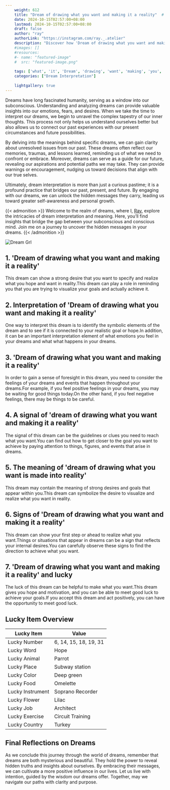 ```yaml
---
    weight: 612
    title: "Dream of drawing what you want and making it a reality"  # Assuming 'title' column exists
    date: 2024-10-15T02:57:00+08:00
    lastmod: 2024-10-15T02:57:00+08:00
    draft: false
    author: "ray"
    authorLink: "https://instagram.com/ray._.atelier"
    description: "Discover how 'Dream of drawing what you want and making it a reality' can interpret your future and uncover its significant meanings in your life."
    #images: []
    #resources:
    #- name: "featured-image"
    #  src: "featured-image.png"
    
    tags: ['what', 'it', 'Dream', 'drawing', 'want', 'making', 'you', 'reality']
    categories: ["Dream Interpretation"]
    
    lightgallery: true
---
```

    
Dreams have long fascinated humanity, serving as a window into our subconscious. Understanding and analyzing dreams can provide valuable insights into our emotions, fears, and desires. When we take the time to interpret our dreams, we begin to unravel the complex tapestry of our inner thoughts. This process not only helps us understand ourselves better but also allows us to connect our past experiences with our present circumstances and future possibilities.

By delving into the meanings behind specific dreams, we can gain clarity about unresolved issues from our past. These dreams often reflect our memories, traumas, and lessons learned, reminding us of what we need to confront or embrace. Moreover, dreams can serve as a guide for our future, revealing our aspirations and potential paths we may take. They can provide warnings or encouragement, nudging us toward decisions that align with our true selves.

Ultimately, dream interpretation is more than just a curious pastime; it is a profound practice that bridges our past, present, and future. By engaging with our dreams, we can unlock the hidden messages they carry, leading us toward greater self-awareness and personal growth.

{{< admonition >}}
Welcome to the realm of dreams, where I, [Ray](https://instagram.com/ray._.atelier), explore the intricacies of dream interpretation and meaning. Here, you’ll find insights that bridge the gap between your subconscious and conscious mind. Join me on a journey to uncover the hidden messages in your dreams.
{{< /admonition >}}

![Dream Grl](https://cdn.pixabay.com/photo/2017/11/02/03/35/gothic-2910057_1280.jpg "Dream Grl")

## 1. 'Dream of drawing what you want and making it a reality'
This dream can show a strong desire that you want to specify and realize what you hope and want in reality.This dream can play a role in reminding you that you are trying to visualize your goals and actually achieve it.

## 2. Interpretation of 'Dream of drawing what you want and making it a reality'
One way to interpret this dream is to identify the symbolic elements of the dream and to see if it is connected to your realistic goal or hope.In addition, it can be an important interpretation element of what emotions you feel in your dreams and what what happens in your dreams.

## 3. 'Dream of drawing what you want and making it a reality'
In order to gain a sense of foresight in this dream, you need to consider the feelings of your dreams and events that happen throughout your dreams.For example, if you feel positive feelings in your dreams, you may be waiting for good things today.On the other hand, if you feel negative feelings, there may be things to be careful.

## 4. A signal of 'dream of drawing what you want and making it a reality'
The signal of this dream can be the guidelines or clues you need to reach what you want.You can find out how to get closer to the goal you want to achieve by paying attention to things, figures, and events that arise in dreams.

## 5. The meaning of 'dream of drawing what you want is made into reality'
This dream may contain the meaning of strong desires and goals that appear within you.This dream can symbolize the desire to visualize and realize what you want in reality.

## 6. Signs of 'Dream of drawing what you want and making it a reality'
This dream can show your first step or ahead to realize what you want.Things or situations that appear in dreams can be a sign that reflects your internal desires.You can carefully observe these signs to find the direction to achieve what you want.

## 7. 'Dream of drawing what you want and making it a reality' and lucky
The luck of this dream can be helpful to make what you want.This dream gives you hope and motivation, and you can be able to meet good luck to achieve your goals.If you accept this dream and act positively, you can have the opportunity to meet good luck.

## Lucky Item Overview
| Lucky Item          | Value              |
|---------------|--------------------|
| Lucky Number        | 6, 14, 15, 18, 19, 31  |
| Lucky Word          | Hope |
| Lucky Animal        | Parrot |
| Lucky Place         | Subway station     |
| Lucky Color         | Deep green     |
| Lucky Food          | Omelette      |
| Lucky Instrument    | Soprano Recorder |
| Lucky Flower        | Lilac    |
| Lucky Job           | Architect       |
| Lucky Exercise      | Circuit Training  |
| Lucky Country       | Turkey    |


##  Final Reflections on Dreams

As we conclude this journey through the world of dreams, remember that dreams are both mysterious and beautiful. They hold the power to reveal hidden truths and insights about ourselves. By embracing their messages, we can cultivate a more positive influence in our lives. Let us live with intention, guided by the wisdom our dreams offer. Together, may we navigate our paths with clarity and purpose.
